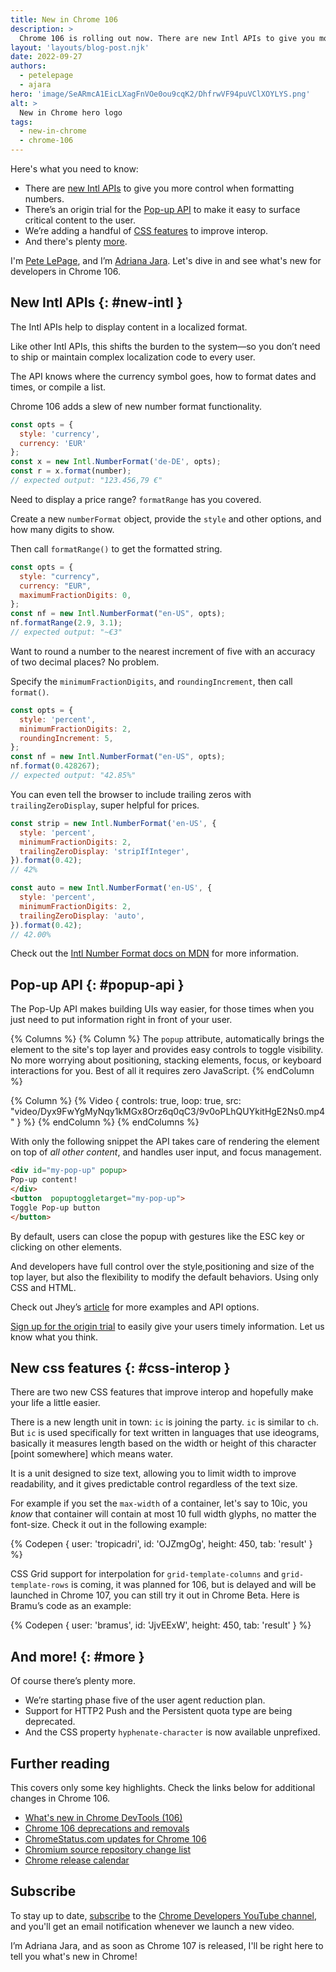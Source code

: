 ```yaml
---
title: New in Chrome 106
description: >
  Chrome 106 is rolling out now. There are new Intl APIs to give you more control when formatting numbers. There’s an origin trial for the new Pop Up API, making it easy to surface critical content to the user. There are a handful of CSS improvements. And there’s plenty more
layout: 'layouts/blog-post.njk'
date: 2022-09-27
authors:
  - petelepage
  - ajara
hero: 'image/SeARmcA1EicLXagFnVOe0ou9cqK2/DhfrwVF94puVClXOYLYS.png'
alt: >
  New in Chrome hero logo
tags:
  - new-in-chrome
  - chrome-106
---
```



Here's what you need to know:

* There are  [new Intl APIs](#new-intl) to give you more control when formatting numbers.
* There’s an origin trial for the [Pop-up API](#popup-api) to make it easy to surface critical content to the user.
* We’re adding a handful of [CSS features](#css-interop) to improve interop.
* And there's plenty [more](#more).

I'm [Pete LePage](https://petelepage.com), and I’m [Adriana Jara](https://twitter.com/tropicadri). Let's dive in and
see what's new for developers in Chrome 106.

## New Intl APIs {: #new-intl }

The Intl APIs help to display content in a localized format.

Like other Intl APIs, this shifts the burden to the system—so you don’t need to ship or maintain complex localization code to every user.

The API knows where the currency symbol goes, how to format dates and times, or compile a list.

Chrome 106 adds a slew of new number format functionality.

```js
const opts = {
  style: 'currency',
  currency: 'EUR'
};
const x = new Intl.NumberFormat('de-DE', opts);
const r = x.format(number);
// expected output: "123.456,79 €"
```

Need to display a price range? `formatRange` has you covered.

Create a new `numberFormat` object, provide the `style` and other options,
and how many digits to show.

Then call `formatRange()` to get the formatted string.

```js
const opts = {
  style: "currency",
  currency: "EUR",
  maximumFractionDigits: 0,
};
const nf = new Intl.NumberFormat("en-US", opts);
nf.formatRange(2.9, 3.1);
// expected output: "~€3"
```
Want to round a number to the nearest increment of five with an accuracy of two decimal places?
No problem.

Specify the `minimumFractionDigits`, and `roundingIncrement`, then call `format()`.

```js
const opts = {
  style: 'percent',
  minimumFractionDigits: 2,
  roundingIncrement: 5,
};
const nf = new Intl.NumberFormat("en-US", opts);
nf.format(0.428267);
// expected output: "42.85%"
```

You can even tell the browser to include trailing zeros with `trailingZeroDisplay`, super helpful for prices.

```js
const strip = new Intl.NumberFormat('en-US', {
  style: 'percent',
  minimumFractionDigits: 2,
  trailingZeroDisplay: 'stripIfInteger',
}).format(0.42);
// 42%

const auto = new Intl.NumberFormat('en-US', {
  style: 'percent',
  minimumFractionDigits: 2,
  trailingZeroDisplay: 'auto',
}).format(0.42);
// 42.00%

```
Check out the [Intl Number Format docs on MDN](https://developer.mozilla.org/docs/Web/JavaScript/Reference/Global_Objects/Intl/NumberFormat) for more information.

## Pop-up API {: #popup-api }

The Pop-Up API makes building UIs way easier, for those times when you just need to put information right in front of your user.

{% Columns %}
{% Column %}
The `popup` attribute, automatically brings the element to the site's top layer
and provides easy controls to toggle visibility.
No more worrying about
positioning,
stacking elements,
focus,
or keyboard interactions for you.
Best of all it requires zero JavaScript.
{% endColumn %}

{% Column %}
{% Video {
    controls: true,
    loop: true,
    src: "video/Dyx9FwYgMyNqy1kMGx8Orz6q0qC3/9v0oPLhQUYkitHgE2Ns0.mp4"
  }
%}
{% endColumn %}
{% endColumns %}


With only the following snippet the API takes care of rendering the element on top of *all other content*,
and handles user input, and focus management.

```html
<div id="my-pop-up" popup>
Pop-up content!
</div>
<button  popuptoggletarget="my-pop-up">
Toggle Pop-up button
</button>
```

By default, users can close the popup with gestures like the ESC key or clicking on other elements.

And developers have full control over the style,positioning and size of the top layer,
but also the flexibility to modify the default behaviors. Using only CSS and HTML.

Check out Jhey’s [article](/blog/pop-ups-theyre-making-a-resurgence/) for more examples and API options.

[Sign up for the origin trial](/en/docs/web-platform/origin-trials/) to easily give your users timely information. Let us know what you think.

## New css features {: #css-interop }

There are two new CSS features that improve interop and hopefully make your life a little easier.

There is a new length unit in town: `ic` is joining the party. `ic` is similar to `ch`.
But `ic` is used specifically for text written in languages that use ideograms,
basically it measures length based on the width or height of this character [point somewhere] which means water.

It is a unit designed to size text, allowing you to limit width to improve readability, and it gives predictable control regardless of the text size.

For example if you set the `max-width` of a container, let's say to 10ic,
you *know* that container will contain at most 10 full width glyphs,
no matter the font-size. Check it out in the following example:

{% Codepen {
    user: 'tropicadri',
    id: 'OJZmgOg',
    height: 450,
    tab: 'result'
  }
%}

CSS Grid support for interpolation for `grid-template-columns` and `grid-template-rows` is coming, it was planned for 106, but is delayed and will be launched in Chrome 107, you can still try it out in Chrome Beta. Here is Bramu’s code as an example:

{% Codepen {
    user: 'bramus',
    id: 'JjvEExW',
    height: 450,
    tab: 'result'
  }
%}

## And more! {: #more }

Of course there’s plenty more.

* We’re starting phase five of the user agent reduction plan.
* Support for HTTP2 Push and the Persistent quota type are being deprecated.
* And the CSS property `hyphenate-character` is now available unprefixed.

## Further reading

This covers only some key highlights. Check the links below for
additional changes in Chrome 106.

* [What's new in Chrome DevTools (106)](/blog/new-in-devtools-106/)
* [Chrome 106 deprecations and removals](/blog/deps-rems-106/)
* [ChromeStatus.com updates for Chrome 106](https://www.chromestatus.com/features#milestone%3D106)
* [Chromium source repository change list](https://chromium.googlesource.com/chromium/src/+log/105.0.5195.147..106.0.5249.68)
* [Chrome release calendar](https://chromiumdash.appspot.com/schedule)

## Subscribe

To stay up to date, [subscribe](https://goo.gl/6FP1a5) to the
[Chrome Developers YouTube channel](https://www.youtube.com/user/ChromeDevelopers/),
and you'll get an email notification whenever we launch a new video.

I’m Adriana Jara, and as soon as Chrome 107 is released, I'll be right here to
tell you what's new in Chrome!